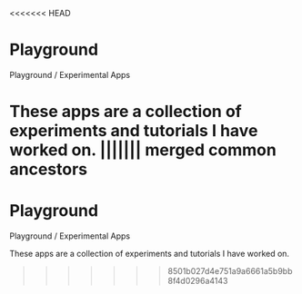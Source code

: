 <<<<<<< HEAD
# Playground
Playground / Experimental Apps

These apps are a collection of experiments and tutorials I have worked on.
||||||| merged common ancestors
=======
# Playground

Playground / Experimental Apps

These apps are a collection of experiments and tutorials I have worked on.
>>>>>>> 8501b027d4e751a9a6661a5b9bb8f4d0296a4143
